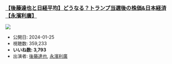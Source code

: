 ### [【後藤達也と日経平均】どうなる？トランプ当選後の株価&日本経済【永濱利廣】](https://www.youtube.com/watch?v=_MyHn19J_t4)
[![](https://img.youtube.com/vi/_MyHn19J_t4/sddefault.jpg)](https://www.youtube.com/watch?v=_MyHn19J_t4)
-   公開日: 2024-01-25
-   視聴数: 359,233
-   **いいね数: 3,793**
-   出演者: [後藤達也](/rehacq_fan/people/後藤達也 "wikilink"), [永濱利廣](/rehacq_fan/people/永濱利廣 "wikilink")
